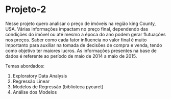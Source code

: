 # Projeto-2
Nesse projeto quero analisar o preço de imóveis na região king County, USA. Várias informações impactam no preço final, dependendo das condições do imóvel ou até mesmo a época do ano podem gerar flutuações nos preços. Saber como cada fator influencia no valor final é muito importanto para auxiliar na tomada de decisões de compra e venda, tendo como objetivo ter maiores lucros. As informações presentes na base de dados é referente ao período de maio de 2014 a maio de 2015.

Temas abordados:
  1. Exploratory Data Analysis
  2. Regressão Linear
  3. Modelos de Regressão (biblioteca pycaret)
  4. Análise dos Modelos
